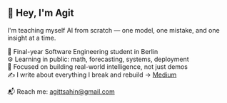 ## 👋 Hey, I'm Agit

I'm teaching myself AI from scratch — one model, one mistake, and one insight at a time.

📍 Final-year Software Engineering student in Berlin  
⚙️ Learning in public: math, forecasting, systems, deployment  
🧠 Focused on building real-world intelligence, not just demos  
✍️ I write about everything I break and rebuild → [Medium](https://medium.com/@agitsahin)

📬 Reach me: agittsahin@gmail.com
